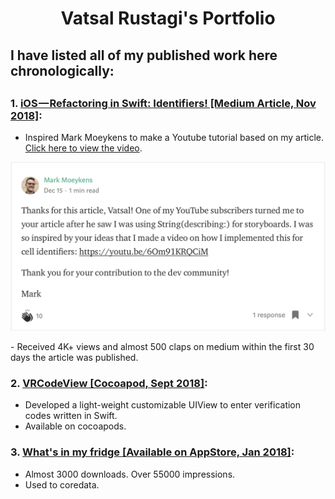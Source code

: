 <h1 align="center">Vatsal Rustagi's Portfolio</h1>
<h2> I have listed all of my published work here chronologically: <h2>

### 1. [iOS — Refactoring in Swift: Identifiers! [Medium Article, Nov 2018]](https://medium.com/@vatsalrustagi/ios-refactoring-in-swift-identifiers-b14d9fff20c3):
- Inspired Mark Moeykens to make a Youtube tutorial based on my article. [Click here to view the video](https://www.youtube.com/watch?v=6Om91KRQCiM&feature=youtu.be).
<p align="center"><img width=600px src ="https://github.com/VatsalRustagi/Portfolio/blob/master/MarkMediumComment.png" /></p>
- Received 4K+ views and almost 500 claps on medium within the first 30 days the article was published.

### 2. [VRCodeView [Cocoapod, Sept 2018]](https://github.com/VatsalRustagi/VRCodeView):
- Developed a light-weight customizable UIView to enter verification codes written in Swift.
- Available on cocoapods.

### 3. [What's in my fridge [Available on AppStore, Jan 2018]](https://itunes.apple.com/us/app/whats-in-my-fridge/id1302712808?mt=8):
- Almost 3000 downloads. Over 55000 impressions.
- Used to coredata.
